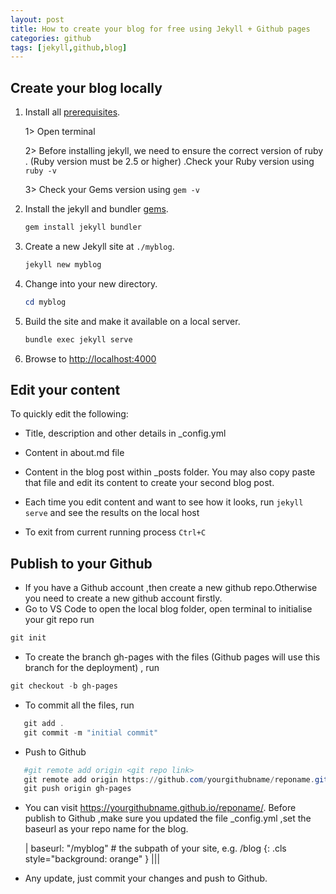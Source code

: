 ```yaml
---
layout: post
title: How to create your blog for free using Jekyll + Github pages
categories: github
tags: [jekyll,github,blog]
---
```


## Create your blog locally

1.  Install all  [prerequisites](https://jekyllrb.com/docs/installation/).
   
	  1> Open terminal 

	  2> Before installing jekyll, we need to ensure the correct version of ruby . (Ruby version must be 2.5 or higher) .Check your Ruby version using `ruby -v`

	  3> Check your Gems version using `gem -v`
2.  Install the jekyll and bundler  [gems](https://jekyllrb.com/docs/ruby-101/#gems).
    
    ``` Powershell
    gem install jekyll bundler
    ```
    
3.  Create a new Jekyll site at  `./myblog`.
    
    ```Powershell
    jekyll new myblog  
    ```
    
4.  Change into your new directory.
    
    ``` Powershell
    cd myblog  
    ```
    
5.  Build the site and make it available on a local server.
    
    ```Powershell
    bundle exec jekyll serve
    ```
    
6.  Browse to  [http://localhost:4000](http://localhost:4000/)

## Edit your content

To quickly edit the following:

- Title, description and other details in _config.yml

- Content in about.md file

- Content in the blog post within _posts folder. You may also copy paste that file and edit its content to create your second blog post.

- Each time you edit content and want to see how it looks, run `jekyll serve` and see the results on the local host

- To exit from current running process   `Ctrl+C`
  
## Publish to your Github
- If you have a Github account ,then create a new github repo.Otherwise you need to create a new github account firstly.
- Go to VS Code to open the local blog folder, open terminal to initialise your git repo
run 
 ```Powershell
 git init
 ```

- To create the branch gh-pages with the files (Github pages will use this branch for the deployment) , run 
 ```Powershell
 git checkout -b gh-pages
 ```
- To commit all the files, run
 ```Powershell
    git add .
    git commit -m "initial commit"
 ```
- Push to Github
 ```Powershell
    #git remote add origin <git repo link>
    git remote add origin https://github.com/yourgithubname/reponame.git
    git push origin gh-pages
 ```
- You can visit https://yourgithubname.github.io/reponame/.
  Before publish to Github ,make sure you updated the file _config.yml ,set the baseurl as your repo name for the blog.

    | baseurl: "/myblog" # the subpath of your site, e.g. /blog        {: .cls style="background: orange" }                |||
- Any update, just commit your changes and push to Github.